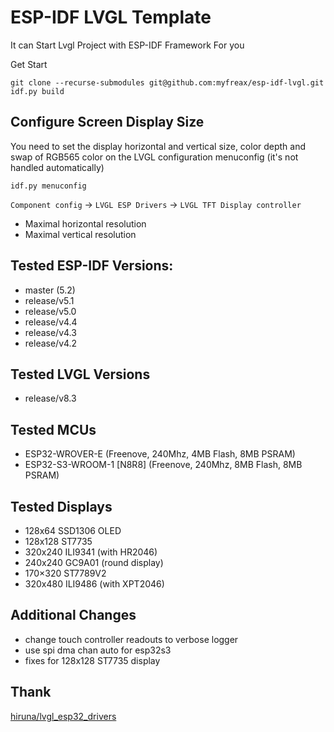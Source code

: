 # ESP-IDF LVGL Template

It can Start Lvgl Project with ESP-IDF Framework For you

Get Start

```
git clone --recurse-submodules git@github.com:myfreax/esp-idf-lvgl.git
idf.py build
```

## Configure Screen Display Size

You need to set the display horizontal and vertical size, color depth and swap of RGB565 color on the LVGL configuration menuconfig (it's not handled automatically)

```
idf.py menuconfig
```

`Component config` → `LVGL ESP Drivers` → `LVGL TFT Display controller`

- Maximal horizontal resolution
- Maximal vertical resolution

## Tested ESP-IDF Versions:

- master (5.2)
- release/v5.1
- release/v5.0
- release/v4.4
- release/v4.3
- release/v4.2

## Tested LVGL Versions

- release/v8.3

## Tested MCUs

- ESP32-WROVER-E (Freenove, 240Mhz, 4MB Flash, 8MB PSRAM)
- ESP32-S3-WROOM-1 [N8R8] (Freenove, 240Mhz, 8MB Flash, 8MB PSRAM)

## Tested Displays

- 128x64 SSD1306 OLED
- 128x128 ST7735
- 320x240 ILI9341 (with HR2046)
- 240x240 GC9A01 (round display)
- 170×320 ST7789V2
- 320x480 ILI9486 (with XPT2046)

## Additional Changes

- change touch controller readouts to verbose logger
- use spi dma chan auto for esp32s3
- fixes for 128x128 ST7735 display

## Thank

[hiruna/lvgl_esp32_drivers](https://github.com/hiruna/lvgl_esp32_drivers/tree/develop/lvgl_8.3.7_idf_5.2)
